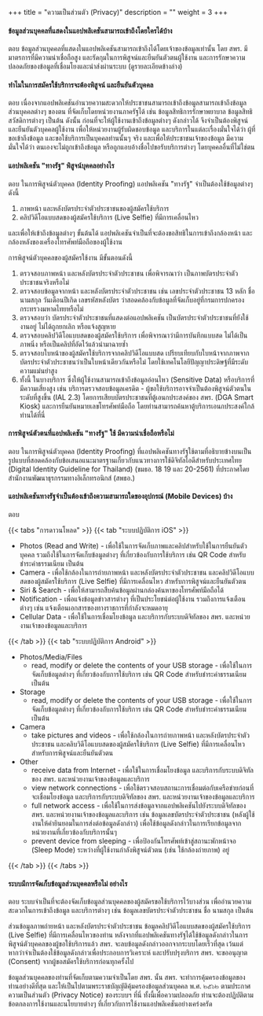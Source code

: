 +++
title = "ความเป็นส่วนตัว (Privacy)"
description = ""
weight = 3
+++

#### ข้อมูลส่วนบุคคลที่แสดงในแอปพลิเคชันสามารถเข้าถึงโดยใครได้บ้าง
ตอบ     ข้อมูลส่วนบุคคลที่แสดงในแอปพลิเคชันสามารถเข้าถึงได้โดยเจ้าของข้อมูลเท่านั้น โดย สพร. มีมาตรการที่มีความน่าเชื่อถือสูง และรัดกุมในการพิสูจน์และยืนยันตัวตนผู้ใช้งาน และการรักษาความปลอดภัยของข้อมูลที่เชื่อมโยงและนำส่งผ่านระบบ (ดูรายละเอียดข้างล่าง)

#### ทำไมในการสมัครใช้บริการจะต้องพิสูจน์ และยืนยันตัวบุคคล
ตอบ     เนื่องจากแอปพลิเคชันอำนวยความสะดวกให้ประชาชนสามารถเข้าถึงข้อมูลสามารถเข้าถึงข้อมูลส่วนบุคคลต่างๆ ของตน ที่จัดเก็บโดยหน่วยงานภาครัฐได้ เช่น ข้อมูลสิทธิการรักษาพยาบาล ข้อมูลสิทธิสวัสดิการต่างๆ เป็นต้น ดังนั้น ก่อนที่จะให้ผู้ใช้งานเข้าถึงข้อมูลต่างๆ ดังกล่าวได้ จึงจำเป็นต้องพิสูจน์และยืนยันตัวบุคคลผู้ใช้งาน เพื่อให้หน่วยงานผู้รับผิดชอบข้อมูล และบริการในแต่ละเรื่องมั่นใจได้ว่า ผู้ที่ขอเข้าถึงข้อมูล และขอใช้บริการเป็นบุคคลท่านนั้นๆ จริง และเพื่อให้ประชาชนเจ้าของข้อมูล มีความมั่นใจได้ว่า ตนเองจะไม่ถูกเข้าถึงข้อมูล หรือถูกแอบอ้างชื่อไปขอรับบริการต่างๆ โดยบุคคลอื่นที่ไม่ใช่ตน

#### แอปพลิเคชัน "ทางรัฐ" พิสูจน์บุคคลอย่างไร
ตอบ     ในการพิสูจน์ตัวบุคคล (Identity Proofing) แอปพลิเคชัน "ทางรัฐ" จำเป็นต้องใช้ข้อมูลต่างๆ ดังนี้

1. ภาพหน้า และหลังบัตรประจำตัวประชาชนของผู้สมัครใช้บริการ
2. คลิปวิดีโอแบบสดของผู้สมัครใช้บริการ (Live Selfie) ที่มีการเคลื่อนไหว

และเพื่อให้เข้าถึงข้อมูลต่างๆ ขั้นต้นได้ แอปพลิเคชันจำเป็นที่จะต้องขอสิทธิในการเข้าถึงกล้องหน้า และกล้องหลังของเครื่องโทรศัพท์มือถือของผู้ใช้งาน

การพิสูจน์ตัวบุคคลของผู้สมัครใช้งาน มีขั้นตอนดังนี้

1. ตรวจสอบภาพหน้า และหลังบัตรประจำตัวประชาชน เพื่อพิจารณาว่า เป็นภาพบัตรประจำตัวประชาชนจริงหรือไม่
2. ตรวจสอบข้อมูลจากหน้า และหลังบัตรประจำตัวประชาชน เช่น เลขประจำตัวประชาชน 13 หลัก ชื่อ นามสกุล วันเดือนปีเกิด เลขรหัสหลังบัตร ว่าสอดคล้องกับข้อมูลที่จัดเก็บอยู่ที่กรมการปกครอง กระทรวงมหาดไทยหรือไม่
3. ตรวจสอบว่า บัตรประจำตัวประชาชนที่แสดงต่อแอปพลิเคชัน เป็นบัตรประจำตัวประชาชนที่ยังใช้งานอยู่ ไม่ได้ถูกยกเลิก หรือแจ้งสูญหาย
4. ตรวจสอบคลิปวิดีโอแบบสดของผู้สมัครใช้บริการ เพื่อพิจารณาว่ามีการบันทึกแบบสด ไม่ได้เป็นภาพนิ่ง หรือเป็นคลิปที่อัดไว้แล้วนำมาฉายซ้ำ
5. ตรวจสอบใบหน้าของผู้สมัครใช้บริการจากคลิปวิดีโอแบบสด เปรียบเทียบกับใบหน้าจากภาพจากบัตรประจำตัวประชาชนว่าเป็นใบหน้าเดียวกันหรือไม่ โดยใช้เทคโนโลยีปัญญาประดิษฐ์ที่มีระดับความแม่นยำสูง
6. ทั้งนี้ ในบางบริการ ซึ่งให้ผู้ใช้งานสามารถเข้าถึงข้อมูลอ่อนไหว (Sensitive Data) หรือบริการที่มีความเสี่ยงสูง เช่น บริการตรวจสอบข้อมูลเครดิต - ผู้ขอใช้บริการอาจจำเป็นต้องพิสูจน์ตัวตนในระดับที่สูงขึ้น (IAL 2.3) โดยการเสียบบัตรประชาชนที่ตู้เอนกประสงค์ของ สพร. (DGA Smart Kiosk) และการยืนยันหมายเลขโทรศัพท์มือถือ โดยท่านสามารถค้นหาตู้บริการเอนกประสงค์ใกล้ท่านได้ที่นี่

#### การพิสูจน์ตัวตนที่แอปพลิเคชัน "ทางรัฐ" ใช้ มีความน่าเชื่อถือหรือไม่
ตอบ     ในการพิสูจน์ตัวบุคคล (Identity Proofing) ที่แอปพลิเคชันทางรัฐใช้ตามที่อธิบายข้างบนเป็นรูปแบบที่สอดคล้องกับข้อเสนอแนะมาตรฐานเกี่ยวกับแนวทางการใช้ดิจิทัลไอดีสำหรับประเทศไทย (Digital Identity Guideline for Thailand) (ขมธอ. 18 19 และ 20-2561) ที่ประกาศโดย สำนักงานพัฒนาธุรกรรมทางอิเล็กทรอนิกส์ (สพธอ.)

#### แอปพลิเคชันทางรัฐจำเป็นต้องเข้าถึงความสามารถใดของอุปกรณ์ (Mobile Devices) บ้าง
ตอบ

{{< tabs "การดาวนโหลด" >}}
{{< tab "ระบบปฏิบัติการ iOS" >}}

* Photos (Read and Write) - เพื่อใช้ในการจัดเก็บภาพและคลิปสำหรับใช้ในการยืนยันตัวบุคคล รวมถึงใช้ในการจัดเก็บข้อมูลต่างๆ ที่เกี่ยวข้องกับการใช้บริการ เช่น QR Code สำหรับชำระค่าธรรมเนียม เป็นต้น
* Camera - เพื่อใช้กล้องในการถ่ายภาพหน้า และหลังบัตรประจำตัวประชาชน และคลิปวิดีโอแบบสดของผู้สมัครใช้บริการ (Live Selfie) ที่มีการเคลื่อนไหว สำหรับการพิสูจน์และยืนยันตัวตน
* Siri & Search - เพื่อให้สามารถสืบค้นข้อมูลผ่านกล่องค้นหาของโทรศัพท์มือถือได้
* Notification - เพื่อแจ้งข้อมูลข่าวสารต่างๆ ที่เป็นประโยชน์ต่อผู้ใช้งาน รวมถึงการแจ้งเตือนต่างๆ เช่น แจ้งเตือนเอกสารของทางราชการที่กำลังจะหมดอายุ
* Cellular Data - เพื่อใช้ในการเชื่อมโยงข้อมูล และบริการกับระบบดิจิทัลของ สพร. และหน่วยงานเจ้าของข้อมูลและบริการ

{{< /tab >}}
{{< tab "ระบบปฏิบัติการ Android" >}}

* Photos/Media/Files
    * read, modify or delete the contents of your USB storage - เพื่อใช้ในการจัดเก็บข้อมูลต่างๆ ที่เกี่ยวข้องกับการใช้บริการ เช่น QR Code สำหรับชำระค่าธรรมเนียม เป็นต้น
* Storage
    * read, modify or delete the contents of your USB storage - เพื่อใช้ในการจัดเก็บข้อมูลต่างๆ ที่เกี่ยวข้องกับการใช้บริการ เช่น QR Code สำหรับชำระค่าธรรมเนียม เป็นต้น
* Camera
    * take pictures and videos - เพื่อใช้กล้องในการถ่ายภาพหน้า และหลังบัตรประจำตัวประชาชน และคลิบวิดีโอแบบสดของผู้สมัครใช้บริการ (Live Selfie) ที่มีการเคลื่อนไหว สำหรับการพิสูจน์และยืนยันตัวตน
* Other
    * receive data from Internet - เพื่อใช้ในการเชื่อมโยงข้อมูล และบริการกับระบบดิจิทัลของ สพร. และหน่วยงานเจ้าของข้อมูลและบริการ
    * view network connections - เพื่อใช้ตรวจสอบสถานะการเชื่อมต่อกับเครือข่ายก่อนที่จะเชื่อมโยงข้อมูล และบริการกับระบบดิจิทัลของ สพร. และหน่วยงานเจ้าของข้อมูลและบริการ
    * full network access - เพื่อใช้ในการส่งข้อมูลจากแอปพลิเคชันไปยังระบบดิจิทัลของ สพร. และหน่วยงานเจ้าของข้อมูลและบริการ เช่น ข้อมูลเลขบัตรประจำตัวประชาชน (หลังผู้ใช้งานให้คำยินยอมในการส่งต่อข้อมูลดังกล่าว) เพื่อใช้ข้อมูลดังกล่าวในการเรียกข้อมูลจากหน่วยงานที่เกี่ยวข้องกับบริการนั้นๆ 
    * prevent device from sleeping - เพื่อป้องกันโทรศัพท์เข้าสู่สถานะพักหน้าจอ (Sleep Mode) ระหว่างที่ผู้ใช้งานกำลังพิสูจน์ตัวตน (เช่น ใช้กล้องถ่ายภาพ) อยู่

{{< /tab >}}
{{< /tabs >}}

#### ระบบมีการจัดเก็บข้อมูลส่วนบุคคลหรือไม่ อย่างไร
ตอบ     ระบบจำเป็นที่จะต้องจัดเก็บข้อมูลส่วนบุคคลของผู้สมัครขอใช้บริการไว้บางส่วน เพื่ออำนวยความสะดวกในการเข้าถึงข้อมูล และบริการต่างๆ เช่น ข้อมูลเลขบัตรประจำตัวประชาชน ชื่อ นามสกุล เป็นต้น

ส่วนข้อมูลภาพถ่ายหน้า และหลังบัตรประจำตัวประชาชน ข้อมูลคลิปวิดีโอแบบสดของผู้สมัครใช้บริการ (Live Selfie) ที่มีการเคลื่อนไหวของท่าน หลังจากที่แอปพลิเคชันทางรัฐได้ใช้ข้อมูลดังกล่าวในการพิสูจน์ตัวบุคคลของผู้ขอใช้บริการแล้ว สพร. จะลบข้อมูลดังกล่าวออกจากระบบโดยเร็วที่สุด เว้นแต่หากว่าจำเป็นต้องใช้ข้อมูลดังกล่าวเพื่อประกอบการวิเคราะห์ และปรับปรุงบริการ สพร. จะขออนุญาต (Consent) จากผู้ขอสมัครใช้บริการก่อนทุกครั้งไป

ข้อมูลส่วนบุคคลของท่านที่จัดเก็บตามความจำเป็นโดย สพร. นั้น สพร. จะทำการคุ้มครองข้อมูลของท่านอย่างดีที่สุด และให้เป็นไปตามพระราชบัญญัติคุ้มครองข้อมูลส่วนบุคคล พ.ศ. ๒๕๖๒ ตามประกาศความเป็นส่วนตัว (Privacy Notice) ของระบบฯ ที่นี่ ทั้งนี้เพื่อความปลอดภัย ท่านจะต้องปฏิบัติตามข้อตกลงการใช้งานและนโยบายต่างๆ ที่เกี่ยวกับการใช้งานแอปพลิเคชันอย่างเคร่งครัด